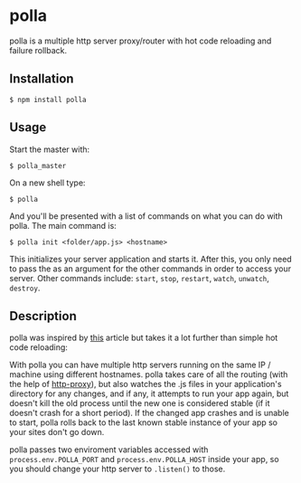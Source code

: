 # polla

polla is a multiple http server proxy/router with hot code reloading and failure rollback.

## Installation

	$ npm install polla

## Usage

Start the master with:

	$ polla_master

On a new shell type:

	$ polla

And you'll be presented with a list of commands on what you can do with polla.
The main command is:

	$ polla init <folder/app.js> <hostname>

This initializes your server application and starts it.
After this, you only need to pass the <hostname> as an argument for the other commands in order to access your server.
Other commands include: `start`, `stop`, `restart`, `watch`, `unwatch`, `destroy`.

## Description

polla was inspired by [this](http://dracoblue.net/dev/hot-reload-for-nodejs-servers-on-code-change/173/) article but takes
it a lot further than simple hot code reloading:

With polla you can have multiple http servers running on the same IP / machine using different hostnames.
polla takes care of all the routing (with the help of [http-proxy](http://github.com/nodejitsu/node-http-proxy)), 
but also watches the .js files in your application's directory for any changes, and if any, it attempts to
run your app again, but doesn't kill the old process until the new one is considered stable (if it doesn't
crash for a short period). If the changed app crashes and is unable to start, polla rolls back to the last known
stable instance of your app so your sites don't go down.

polla passes two enviroment variables accessed with `process.env.POLLA_PORT` and `process.env.POLLA_HOST` inside
your app, so you should change your http server to `.listen()` to those.